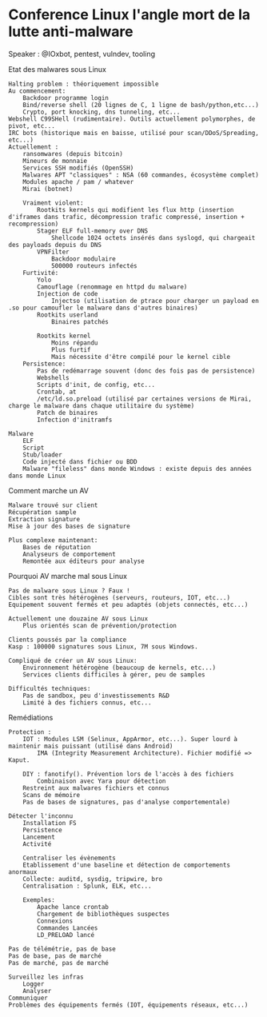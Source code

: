 # Conference Linux l'angle mort de la lutte anti-malware

Speaker : @IOxbot, pentest, vulndev, tooling

Etat des malwares sous Linux

	Halting problem : théoriquement impossible
	Au commencement:
		Backdoor programme login
		Bind/reverse shell (20 lignes de C, 1 ligne de bash/python,etc...)
		Crypto, port knocking, dns tunneling, etc...
	Webshell C99SHell (rudimentaire). Outils actuellement polymorphes, de pivot, etc...
	IRC bots (historique mais en baisse, utilisé pour scan/DDoS/Spreading, etc...)
	Actuellement : 
		ransomwares (depuis bitcoin)
		Mineurs de monnaie
		Services SSH modifiés (OpenSSH)
		Malwares APT "classiques" : NSA (60 commandes, écosystème complet)
		Modules apache / pam / whatever
		Mirai (botnet)
		
		Vraiment violent:
			Rootkits kernels qui modifient les flux http (insertion d'iframes dans trafic, décompression trafic compressé, insertion + recompression)
			Stager ELF full-memory over DNS
				Shellcode 1024 octets insérés dans syslogd, qui chargeait des payloads depuis du DNS
			VPNFilter
				Backdoor modulaire
				500000 routeurs infectés
		Furtivité:
			Yolo
			Camouflage (renommage en httpd du malware)
			Injection de code 
				Injectso (utilisation de ptrace pour charger un payload en .so pour camoufler le malware dans d'autres binaires)
			Rootkits userland
				Binaires patchés
				
			Rootkits kernel
				Moins répandu
				Plus furtif
				Mais nécessite d'être compilé pour le kernel cible
		Persistence:
			Pas de redémarrage souvent (donc des fois pas de persistence)
			Webshells
			Scripts d'init, de config, etc...
			Crontab, at
			/etc/ld.so.preload (utilisé par certaines versions de Mirai, charge le malware dans chaque utilitaire du système)
			Patch de binaires 
			Infection d'initramfs

	Malware
		ELF
		Script
		Stub/loader
		Code injecté dans fichier ou BDD
		Malware "fileless" dans monde Windows : existe depuis des années dans monde Linux
			

Comment marche un AV

	Malware trouvé sur client
	Récupération sample 
	Extraction signature
	Mise à jour des bases de signature

	Plus complexe maintenant:
		Bases de réputation
		Analyseurs de comportement
		Remontée aux éditeurs pour analyse


Pourquoi AV marche mal sous Linux

	Pas de malware sous Linux ? Faux !
	Cibles sont très hétérogènes (serveurs, routeurs, IOT, etc...)
	Equipement souvent fermés et peu adaptés (objets connectés, etc...)

	Actuellement une douzaine AV sous Linux
		Plus orientés scan de prévention/protection

	Clients poussés par la compliance 
	Kasp : 100000 signatures sous Linux, 7M sous Windows.

	Compliqué de créer un AV sous Linux:
		Environnement hétérogène (beaucoup de kernels, etc...)
		Services clients difficiles à gérer, peu de samples

	Difficultés techniques:
		Pas de sandbox, peu d'investissements R&D
		Limité à des fichiers connus, etc...


Remédiations

	Protection : 
		IOT : Modules LSM (Selinux, AppArmor, etc...). Super lourd à maintenir mais puissant (utilisé dans Android)
			IMA (Integrity Measurement Architecture). Fichier modifié => Kaput.

		DIY : fanotify(). Prévention lors de l'accès à des fichiers
			Combinaison avec Yara pour détection 
		Restreint aux malwares fichiers et connus
		Scans de mémoire
		Pas de bases de signatures, pas d'analyse comportementale)

	Détecter l'inconnu
		Installation FS
		Persistence
		Lancement
		Activité 

		Centraliser les évènements
		Etablissement d'une baseline et détection de comportements anormaux
		Collecte: auditd, sysdig, tripwire, bro
		Centralisation : Splunk, ELK, etc...

		Exemples:
			Apache lance crontab
			Chargement de bibliothèques suspectes
			Connexions
			Commandes Lancées
			LD_PRELOAD lancé

	Pas de télémétrie, pas de base
	Pas de base, pas de marché
	Pas de marché, pas de marché

	Surveillez les infras
		Logger
		Analyser
	Communiquer
	Problèmes des équipements fermés (IOT, équipements réseaux, etc...)



